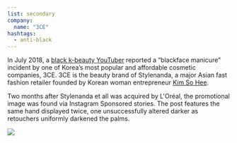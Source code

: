 ```yaml
---
list: secondary
company:
  name: "3CE"
hashtags:
  - anti-black
---
```


In July 2018, a [black k-beauty YouTuber](https://twitter.com/MissDarcei/status/1019703054042464256) reported a “blackface manicure” incident by one of Korea’s most popular and affordable cosmetic companies, 3CE. 3CE is the beauty brand of Stylenanda, a major Asian fast fashion retailer founded by Korean woman entrepreneur [Kim So Hee](https://wwd.com/beauty-industry-news/beauty-features/how-koreas-stylenanda-became-a-fashion-force-1202664216/).

Two months after Stylenanda et all was acquired by L'Oréal, the promotional image was found via Instagram Sponsored stories. The post features the same hand displayed twice, one unsuccessfully altered darker as retouchers uniformly darkened the palms.

![](/3ce.jpg)
